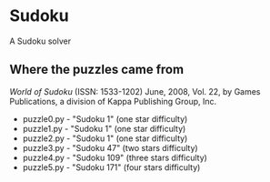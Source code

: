 Sudoku
======

A Sudoku solver

## Where the puzzles came from

_World of Sudoku_ (ISSN: 1533-1202) June, 2008, Vol. 22, by Games Publications, a division of Kappa Publishing Group, Inc.

* puzzle0.py - "Sudoku 1" (one star difficulty)
* puzzle1.py - "Sudoku 1" (one star difficulty)
* puzzle2.py - "Sudoku 1" (one star difficulty)
* puzzle3.py - "Sudoku 47" (two stars difficulty)
* puzzle4.py - "Sudoku 109" (three stars difficulty)
* puzzle5.py - "Sudoku 171" (four stars difficulty)